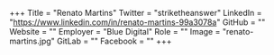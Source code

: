 +++
Title = "Renato Martins"
Twitter = "striketheanswer"
LinkedIn = "https://www.linkedin.com/in/renato-martins-99a3078a"
GitHub = ""
Website = ""
Employer = "Blue Digital"
Role = ""
Image = "renato-martins.jpg"
GitLab = ""
Facebook = ""
+++
